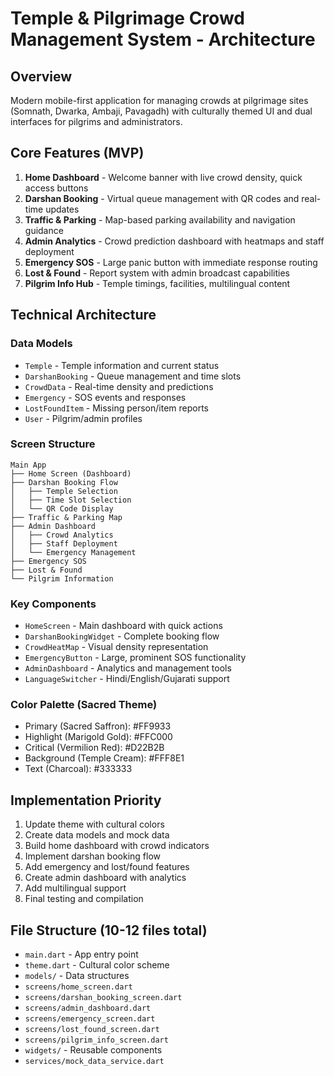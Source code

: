 # Temple & Pilgrimage Crowd Management System - Architecture

## Overview
Modern mobile-first application for managing crowds at pilgrimage sites (Somnath, Dwarka, Ambaji, Pavagadh) with culturally themed UI and dual interfaces for pilgrims and administrators.

## Core Features (MVP)
1. **Home Dashboard** - Welcome banner with live crowd density, quick access buttons
2. **Darshan Booking** - Virtual queue management with QR codes and real-time updates
3. **Traffic & Parking** - Map-based parking availability and navigation guidance
4. **Admin Analytics** - Crowd prediction dashboard with heatmaps and staff deployment
5. **Emergency SOS** - Large panic button with immediate response routing
6. **Lost & Found** - Report system with admin broadcast capabilities
7. **Pilgrim Info Hub** - Temple timings, facilities, multilingual content

## Technical Architecture

### Data Models
- `Temple` - Temple information and current status
- `DarshanBooking` - Queue management and time slots
- `CrowdData` - Real-time density and predictions
- `Emergency` - SOS events and responses
- `LostFoundItem` - Missing person/item reports
- `User` - Pilgrim/admin profiles

### Screen Structure
```
Main App
├── Home Screen (Dashboard)
├── Darshan Booking Flow
│   ├── Temple Selection
│   ├── Time Slot Selection
│   └── QR Code Display
├── Traffic & Parking Map
├── Admin Dashboard
│   ├── Crowd Analytics
│   ├── Staff Deployment
│   └── Emergency Management
├── Emergency SOS
├── Lost & Found
└── Pilgrim Information
```

### Key Components
- `HomeScreen` - Main dashboard with quick actions
- `DarshanBookingWidget` - Complete booking flow
- `CrowdHeatMap` - Visual density representation
- `EmergencyButton` - Large, prominent SOS functionality
- `AdminDashboard` - Analytics and management tools
- `LanguageSwitcher` - Hindi/English/Gujarati support

### Color Palette (Sacred Theme)
- Primary (Sacred Saffron): #FF9933
- Highlight (Marigold Gold): #FFC000
- Critical (Vermilion Red): #D22B2B
- Background (Temple Cream): #FFF8E1
- Text (Charcoal): #333333

## Implementation Priority
1. Update theme with cultural colors
2. Create data models and mock data
3. Build home dashboard with crowd indicators
4. Implement darshan booking flow
5. Add emergency and lost/found features
6. Create admin dashboard with analytics
7. Add multilingual support
8. Final testing and compilation

## File Structure (10-12 files total)
- `main.dart` - App entry point
- `theme.dart` - Cultural color scheme
- `models/` - Data structures
- `screens/home_screen.dart`
- `screens/darshan_booking_screen.dart`
- `screens/admin_dashboard.dart`
- `screens/emergency_screen.dart`
- `screens/lost_found_screen.dart`
- `screens/pilgrim_info_screen.dart`
- `widgets/` - Reusable components
- `services/mock_data_service.dart`